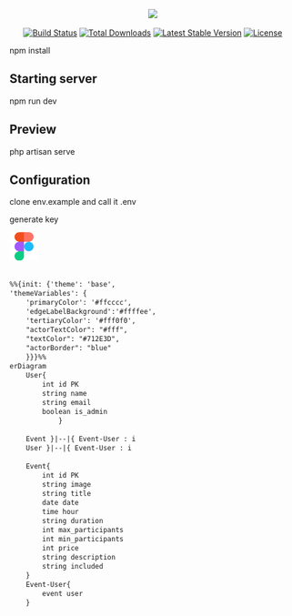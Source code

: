 <p align="center"><a href="https://laravel.com" target="_blank"><img src="https://raw.githubusercontent.com/laravel/art/master/logo-lockup/5%20SVG/2%20CMYK/1%20Full%20Color/laravel-logolockup-cmyk-red.svg" width="400"></a></p>

<p align="center">
<a href="https://travis-ci.org/laravel/framework"><img src="https://travis-ci.org/laravel/framework.svg" alt="Build Status"></a>
<a href="https://packagist.org/packages/laravel/framework"><img src="https://img.shields.io/packagist/dt/laravel/framework" alt="Total Downloads"></a>
<a href="https://packagist.org/packages/laravel/framework"><img src="https://img.shields.io/packagist/v/laravel/framework" alt="Latest Stable Version"></a>
<a href="https://packagist.org/packages/laravel/framework"><img src="https://img.shields.io/packagist/l/laravel/framework" alt="License"></a>
</p>

npm install

## Starting server
npm run dev

## Preview
php artisan serve

## Configuration
clone env.example and call it .env

generate key

[![Figma](https://github.com/Yelose/Yelose/blob/main/img/figma.png?raw=true)](https://www.figma.com/file/EbM3kkX1DMi1lGKPYQKgEH/TechDesk_Excursiones?node-id=2%3A10)

```mermaid

%%{init: {'theme': 'base', 
'themeVariables': { 
    'primaryColor': '#ffcccc', 
    'edgeLabelBackground':'#ffffee', 
    'tertiaryColor': '#fff0f0',
    "actorTextColor": "#fff",
    "textColor": "#712E3D",
    "actorBorder": "blue"
    }}}%%
erDiagram
    User{
        int id PK
        string name
        string email
        boolean is_admin
            }
    
    Event }|--|{ Event-User : i
    User }|--|{ Event-User : i

    Event{
        int id PK
        string image
        string title
        date date
        time hour
        string duration
        int max_participants
        int min_participants
        int price 
        string description 
        string included 
    }
    Event-User{
        event user
    }

```
